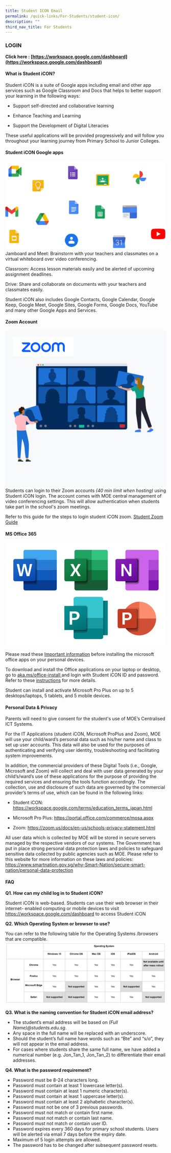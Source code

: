 ```yaml
---
title: Student ICON Email
permalink: /quick-links/For-Students/student-icon/
description: ""
third_nav_title: For Students
---
```

### LOGIN

**Click here : [https://workspace.google.com/dashboard](https://workspace.google.com/dashboard)**

#### What is Student iCON?

Student iCON is a suite of Google apps including email and other app services such as Google Classroom and Docs that helps to better support your learning in the following ways:

* Support self-directed and collaborative learning
* Enhance Teaching and Learning

* Support the Development of Digital Literacies

These useful applications will be provided progressively and will follow you throughout your learning journey from Primary School to Junior Colleges.

#### Student iCON Google apps

![](/images/Student%20Portals/Student%20Icon/google-apps.png)
Jamboard and Meet: Brainstorm with your teachers and  classmates on a virtual whiteboard over video conferencing.

Classroom: Access lesson materials easily and be alerted of upcoming assignment deadlines.

Drive: Share and collaborate on documents with your teachers and classmates easily.

Student iCON also includes Google Contacts, Google Calendar, Google Keep, Google Meet, Google Sites, Google Forms, Google Docs, YouTube and many other Google Apps and Services.


#### Zoom Account

![](/images/Student%20Portals/Student%20Icon/zoom2.png)
Students can login to their Zoom accounts *(40 min limit when hosting)* using Student iCON login. The account comes with MOE central management of video conferencing settings. This will allow authentication when students take part in the school's zoom meetings.

Refer to this guide for the steps to login student iCON zoom. [Student Zoom Guide](/files/PDF/zoom-guide.pdf)


#### MS Office 365

![](/images/Student%20Portals/Student%20Icon/ms-office.png)

Please read these [Important information](/files/PDF/office365info.pdf) before installing the microsoft office apps on your personal devices.

To download and install the Office applications on your laptop or desktop, go to [aka.ms/office-install ](http://www.google.com/url?q=http%3A%2F%2Faka.ms%2Foffice-install&amp;sa=D&amp;sntz=1&amp;usg=AOvVaw2GWyQg7WPqfmpWiaJI4vPG) and login with Student iCON ID and password. Refer to these [instructions](https://www.google.com/url?q=https%3A%2F%2Fsupport.microsoft.com%2Fen-us%2Foffice%2Fdownload-and-install-or-reinstall-microsoft-365-or-office-2019-on-a-pc-or-mac-4414eaaf-0478-48be-9c42-23adc4716658&amp;sa=D&amp;sntz=1&amp;usg=AOvVaw2scEj5ta5uBzWnrd3YxskQ) for more details.

Student can install and activate Microsoft Pro Plus on up to 5 desktops/laptops, 5 tablets, and 5 mobile devices.

#### Personal Data &amp; Privacy 

Parents will need to give consent for the student's use of MOE’s Centralised ICT Systems.

For the IT Applications (student iCON, Microsoft ProPlus and Zoom), MOE will use your child/ward’s personal data such as his/her name and class to set up user accounts. This data will also be used for the purposes of authenticating and verifying user identity, troubleshooting and facilitating system improvements.

In addition, the commercial providers of these Digital Tools (i.e., Google, Microsoft and Zoom) will collect and deal with user data generated by your child’s/ward’s use of these applications for the purpose of providing the required services and ensuring the tools function accordingly. The collection, use and disclosure of such data are governed by the commercial provider’s terms of use, which can be found in the following links:

* Student iCON: https://workspace.google.com/terms/education_terms_japan.html

* Microsoft Pro Plus: https://portal.office.com/commerce/mosa.aspx 

* Zoom: https://zoom.us/docs/en-us/schools-privacy-statement.html

All user data which is collected by MOE will be stored in secure servers managed by the respective vendors of our systems. The Government has put in place strong personal data protection laws and policies to safeguard sensitive data collected by public agencies such as MOE. Please refer to this website for more information on these laws and policies: https://www.smartnation.gov.sg/why-Smart-Nation/secure-smart-nation/personal-data-protection

#### FAQ 

**Q1.	How can my child log in to Student iCON?**

Student iCON is web-based. Students can use their web browser in their internet- enabled computing or mobile devices to visit https://workspace.google.com/dashboard to access Student iCON

**Q2.	Which Operating System or browser to use?**

You can refer to the following table for the Operating Systems /browsers that are compatible.
![](/images/Student%20Portals/Student%20Icon/sys-req.png)

**Q3.	What is the naming convention for Student iCON email address?**

* The student’s email address will be based on *(Full Name)@students.edu.sg*.
* Any space in the full name will be replaced with an underscore.
* Should the student’s full name have words such as “Bte” and “s/o”, they will not appear in the email address.
* For cases where students share the same full name, we have added a numerical number (e.g. Jon_Tan_1, Jon_Tan_2) to differentiate their email addresses.
	
**Q4.	What is the password requirement?**

* Password must be 8-24 characters long.
* Password must contain at least 1 lowercase letter(s). 
* Password must contain at least 1 numeric character(s). 
* Password must contain at least 1 uppercase letter(s). 
* Password must contain at least 2 alphabetic character(s). 
* Password must not be one of 3 previous passwords. 
* Password must not match or contain first name. 
* Password must not match or contain last name. 
* Password must not match or contain user ID.
* Password expires every 360 days for primary school students. Users will be alerted via email 7 days before the expiry date.
* Maximum of 5 login attempts are allowed.
* The password has to be changed after subsequent password resets.